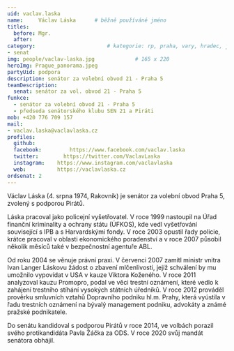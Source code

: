 ```yaml
---
uid: vaclav.laska
name:     Václav Láska  	# běžně používáné jméno
titles:
  before: Mgr. 
  after:
category:                 		# kategorie: rp, praha, vary, hradec, jmk, senat
- senat
img: people/vaclav-laska.jpg             # 165 x 220
heroImg: Prague_panorama.jpeg
partyUid: podpora
description: senátor za volební obvod 21 - Praha 5
teamDescription:
  senat: senátor za vol. obvod 21 - Praha 5
funkce:
  - senátor za volební obvod 21 - Praha 5
  - předseda senátorského klubu SEN 21 a Piráti
mob: +420 776 709 157
mail:
- vaclav.laska@vaclavlaska.cz
profiles:
  github:                 
  facebook: 		https://www.facebook.com/vaclav.laska
  twitter: 		  https://twitter.com/VaclavLaska
  instagram:    https://www.instagram.com/vaclavlaska
  web:          https://vaclavlaska.cz
ordsenat: 2
---
```


Václav Láska (4. srpna 1974, Rakovník) je senátor za volební obvod Praha 5, zvolený s podporou Pirátů.

Láska pracoval jako policejní vyšetřovatel. V roce 1999 nastoupil na Úřad finanční kriminality a ochrany státu (ÚFKOS), kde vedl vyšetřování související s IPB a s Harvardskými fondy. V roce 2003 opustil řady policie, krátce pracoval v oblasti ekonomického poradenství a v roce 2007 působil několik měsíců také v bezpečnostní agentuře ABL.

Od roku 2004 se věnuje právní praxi. V červenci 2007 zamítl ministr vnitra Ivan Langer Láskovu žádost o zbavení mlčenlivosti, jejíž schválení by mu umožnilo vypovídat v USA v kauze Viktora Koženého. V roce 2011 analyzoval kauzu Promopro, podal ve věci trestní oznámení, které vedlo k zahájení trestního stíhání vysokých státních úředníků. V roce 2012 prováděl prověrku smluvních vztahů Dopravního podniku hl.m. Prahy, která vyústila v řadu trestních oznámení na bývalý management podniku, advokáty a známé pražské podnikatele. 

Do senátu kandidoval s podporou Pirátů v roce 2014, ve volbách porazil svého protikandidáta Pavla Žáčka za ODS. V roce 2020 svůj mandát senátora obhájil. 
